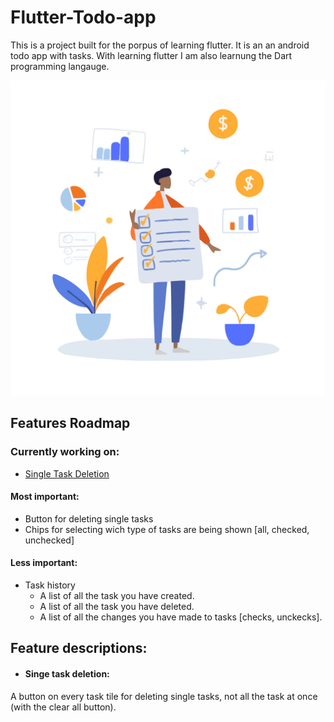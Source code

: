 # Flutter-Todo-app
This is a project built for the porpus of learning flutter. It is an an android todo app with tasks. With learning flutter I am also learnung the Dart programming langauge.


![](/assets/images/task_man.svg)


## Features Roadmap

### Currently working on:
- [Single Task Deletion](#singe-task-deletion)

#### Most important:
- Button for deleting single tasks
- Chips for selecting wich type of tasks are being shown [all, checked, unchecked]

#### Less important:

- Task history
    - A list of all the task you have created.
    - A list of all the task you have deleted.
    - A list of all the changes you have made to tasks [checks, unckecks].

## Feature descriptions:

- #### Singe task deletion:

A button on every task tile for deleting single tasks, not all the task at once (with the clear all button).